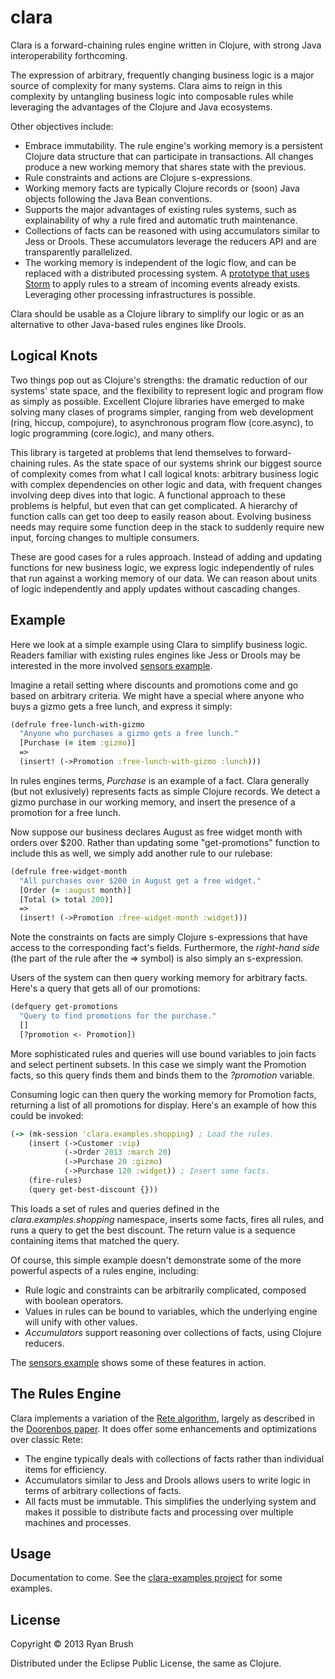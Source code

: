 # clara

Clara is a forward-chaining rules engine written in Clojure, with strong Java interoperability forthcoming. 

The expression of arbitrary, frequently changing business logic is a major source of complexity for many systems. Clara aims to reign in this complexity by untangling business logic into composable rules while leveraging the advantages of the Clojure and Java ecosystems.

Other objectives include:

* Embrace immutability. The rule engine's working memory is a persistent Clojure data structure that can participate in transactions. All changes produce a new working memory that shares state with the previous.
* Rule constraints and actions are Clojure s-expressions.
* Working memory facts are typically Clojure records or (soon) Java objects following the Java Bean conventions. 
* Supports the major advantages of existing rules systems, such as explainability of why a rule fired and automatic truth maintenance.
* Collections of facts can be reasoned with using accumulators similar to Jess or Drools. These accumulators leverage the reducers API and are transparently parallelized.
* The working memory is independent of the logic flow, and can be replaced with a distributed processing system. A [prototype that uses Storm](https://github.com/rbrush/clara-storm) to apply rules to a stream of incoming events already exists. Leveraging other processing infrastructures is possible.

Clara should be usable as a Clojure library to simplify our logic or as an alternative to other Java-based rules engines like Drools.

## Logical Knots
Two things pop out as Clojure's strengths: the dramatic reduction of our systems' state space, and the flexibility to represent logic and program flow as simply as possible. Excellent Clojure libraries have emerged to make solving many clases of programs simpler, ranging from web development (ring, hiccup, compojure), to asynchronous program flow (core.async), to logic programming (core.logic), and many others.

This library is targeted at problems that lend themselves to forward-chaining rules. As the state space of our systems shrink our biggest source of complexity comes from what I call logical knots: arbitrary business logic with complex dependencies on other logic and data, with frequent changes involving deep dives into that logic. A functional approach to these problems is helpful, but even that can get complicated. A hierarchy of function calls can get too deep to easily reason about. Evolving business needs may require some function deep in the stack to suddenly require new input, forcing changes to multiple consumers. 

These are good cases for a rules approach. Instead of adding and updating functions for new business logic, we express logic independently of rules that run against a working memory of our data. We can reason about units of logic independently and apply updates without cascading changes.

## Example
Here we look at a simple example using Clara to simplify business logic. Readers familiar with existing rules engines like Jess or Drools may be interested in the more involved [sensors example](https://github.com/rbrush/clara-examples/blob/master/src/clara/examples/sensors.clj).

Imagine a retail setting where discounts and promotions come and go based on arbitrary criteria. We might have a special where anyone who buys a gizmo gets a free lunch, and express it simply:

```clj
(defrule free-lunch-with-gizmo
  "Anyone who purchases a gizmo gets a free lunch."
  [Purchase (= item :gizmo)]
  =>
  (insert! (->Promotion :free-lunch-with-gizmo :lunch)))
```

In rules engines terms, _Purchase_ is an example of a fact. Clara generally (but not exlusively) represents facts as simple Clojure records. We detect a gizmo purchase in our working memory, and insert the presence of a promotion for a free lunch. 

Now suppose our business declares August as free widget month with orders over $200. Rather than updating some "get-promotions" function to include this as well, we simply add another rule to our rulebase:

```clj
(defrule free-widget-month
  "All purchases over $200 in August get a free widget."
  [Order (= :august month)]
  [Total (> total 200)]
  =>
  (insert! (->Promotion :free-widget-month :widget)))
```

Note the constraints on facts are simply Clojure s-expressions that have access to the corresponding fact's fields. Furthermore, the _right-hand side_ (the part of the rule after the => symbol) is also simply an s-expression.

Users of the system can then query working memory for arbitrary facts. Here's a query that gets all of our promotions:

```clj
(defquery get-promotions
  "Query to find promotions for the purchase."
  []
  [?promotion <- Promotion])
```

More sophisticated rules and queries will use bound variables to join facts and select pertinent subsets. In this case we simply want the Promotion facts, so this query finds them and binds them to the _?promotion_ variable.

Consuming logic can then query the working memory for Promotion facts, returning a list of all promotions for display. Here's an example of how this could be invoked:

```clj
(-> (mk-session 'clara.examples.shopping) ; Load the rules.
    (insert (->Customer :vip)
            (->Order 2013 :march 20)
            (->Purchase 20 :gizmo)
            (->Purchase 120 :widget)) ; Insert some facts.
    (fire-rules)
    (query get-best-discount {}))
```

This loads a set of rules and queries defined in the _clara.examples.shopping_ namespace, inserts some facts, fires all rules, and runs a query to get the best discount. The return value is a sequence containing items that matched the query.

Of course, this simple example doesn't demonstrate some of the more powerful aspects of a rules engine, including:

* Rule logic and constraints can be arbitrarily complicated, composed with boolean operators.
* Values in rules can be bound to variables, which the underlying engine will unify with other values.
* _Accumulators_ support reasoning over collections of facts, using Clojure reducers.

The [sensors example](https://github.com/rbrush/clara-examples/blob/master/src/clara/examples/sensors.clj) shows some of these features in action. 

## The Rules Engine
Clara implements a variation of the [Rete algorithm](http://en.wikipedia.org/wiki/Rete_algorithm), largely as described in the [Doorenbos paper](http://reports-archive.adm.cs.cmu.edu/anon/1995/CMU-CS-95-113.pdf). It does offer some enhancements and optimizations over classic Rete:

* The engine typically deals with collections of facts rather than individual items for efficiency.
* Accumulators similar to Jess and Drools allows users to write logic in terms of arbitrary collections of facts.
* All facts must be immutable. This simplifies the underlying system and makes it possible to distribute facts and processing over multiple machines and processes.

## Usage

Documentation to come. See the [clara-examples project](https://github.com/rbrush/clara-examples) for some examples.

## License

Copyright © 2013 Ryan Brush

Distributed under the Eclipse Public License, the same as Clojure.
